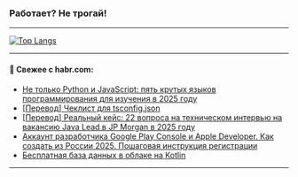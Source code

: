 ### Работает? Не трогай!

---
<!--
#### 🛠️ Technical stack:

![Java](https://img.shields.io/badge/Java-informational?logo=Oracle&style=flat&logoColor=white&color=FF4500)
![Kotlin](https://img.shields.io/badge/Kotlin-informational?logo=Kotlin&style=flat&logoColor=white&color=774D97)
![TS](https://img.shields.io/badge/TypeScript-informational?logo=typeScript&style=flat&logoColor=black&color=017acc)
![Python](https://img.shields.io/badge/Python-informational?logo=Python&style=flat&logoColor=black&color=ffdd54) <br>
![Spring](https://img.shields.io/badge/Spring-informational?logo=Spring&style=flat&logoColor=white&color=6DB33F) 
![SpringBoot](https://img.shields.io/badge/SpringBoot-informational?logo=SpringBoot&style=flat&logoColor=white&color=6DB33F)
![Nest](https://img.shields.io/badge/NestJS-informational?logo=NestJS&style=flat&logoColor=white&color=E0234E) 
![NodeJS](https://img.shields.io/badge/NodeJS-informational?logo=node.js&style=flat&logoColor=white&color=70A760)<br>
![PostgreSQL](https://img.shields.io/badge/PostgreSQL-informational?logo=PostgreSQL&style=flat&logoColor=white&color=DAA520)
![MongoDB](https://img.shields.io/badge/MongoDB-informational?logo=MongoDB&style=flat&logoColor=white&color=870000)
![Apache](https://img.shields.io/badge/Apache-informational?logo=apache&style=flat&logoColor=white&color=f74e28)

___ 
-->

<!--- #### 🛠️ : --->

[![Top Langs](https://github-readme-stats-82jvfl3w3-advtsettinggmailcoms-projects.vercel.app/api/top-langs/?username=zloylis&langs_count=10&hide_title=true&title_color=e6edf3&size_weight=0.5&count_weight=0.5&layout=compact&hide_progress=true&hide_border=true&theme=dracula)](https://github.com/zloylis)

<!---


####  :octocat:&nbsp;&nbsp; Статистика:

![GitHub stats](https://github-readme-stats-u2qms2cxw-advtsettinggmailcoms-projects.vercel.app/api?username=zloylis&show_icons=true&hide_border=true&theme=dracula&title_color=e6edf3&include_all_commits=true&count_private=true&hide_rank=false&hide_title=true&rank_icon=github)
-->
---

#### 💬 Свежее с habr.com:

<!-- BLOG-POST-LIST:START -->
- [Не только Python и JavaScript: пять крутых языков программирования для изучения в 2025 году](https://habr.com/ru/companies/ru_mts/articles/883160/?utm_source=habrahabr&utm_medium=rss&utm_campaign=883160)
- [[Перевод] Чеклист для tsconfig.json](https://habr.com/ru/companies/timeweb/articles/877162/?utm_source=habrahabr&utm_medium=rss&utm_campaign=877162)
- [[Перевод] Реальный кейс: 22 вопроса на техническом интервью на вакансию Java Lead в JP Morgan в 2025 году](https://habr.com/ru/companies/ssp-soft/articles/882872/?utm_source=habrahabr&utm_medium=rss&utm_campaign=882872)
- [Аккаунт разработчика Google Play Console и Apple Developer. Как создать из России 2025. Пошаговая инструкция регистрации](https://habr.com/ru/articles/883100/?utm_source=habrahabr&utm_medium=rss&utm_campaign=883100)
- [Бесплатная база данных в облаке на Kotlin](https://habr.com/ru/articles/883086/?utm_source=habrahabr&utm_medium=rss&utm_campaign=883086)
<!-- BLOG-POST-LIST:END -->

---
